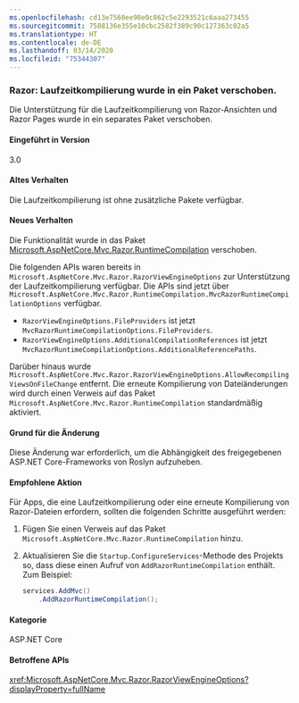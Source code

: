 ```yaml
---
ms.openlocfilehash: cd13e7560ee98e0c862c5e2293521c6aaa273455
ms.sourcegitcommit: 7588136e355e10cbc2582f389c90c127363c02a5
ms.translationtype: HT
ms.contentlocale: de-DE
ms.lasthandoff: 03/14/2020
ms.locfileid: "75344307"
---
```

### <a name="razor-runtime-compilation-moved-to-a-package"></a>Razor: Laufzeitkompilierung wurde in ein Paket verschoben.

Die Unterstützung für die Laufzeitkompilierung von Razor-Ansichten und Razor Pages wurde in ein separates Paket verschoben.

#### <a name="version-introduced"></a>Eingeführt in Version

3.0

#### <a name="old-behavior"></a>Altes Verhalten

Die Laufzeitkompilierung ist ohne zusätzliche Pakete verfügbar.

#### <a name="new-behavior"></a>Neues Verhalten

Die Funktionalität wurde in das Paket [Microsoft.AspNetCore.Mvc.Razor.RuntimeCompilation](https://www.nuget.org/packages/Microsoft.AspNetCore.Mvc.Razor.RuntimeCompilation/) verschoben.

Die folgenden APIs waren bereits in `Microsoft.AspNetCore.Mvc.Razor.RazorViewEngineOptions` zur Unterstützung der Laufzeitkompilierung verfügbar. Die APIs sind jetzt über `Microsoft.AspNetCore.Mvc.Razor.RuntimeCompilation.MvcRazorRuntimeCompilationOptions` verfügbar.

- `RazorViewEngineOptions.FileProviders` ist jetzt `MvcRazorRuntimeCompilationOptions.FileProviders`.
- `RazorViewEngineOptions.AdditionalCompilationReferences` ist jetzt `MvcRazorRuntimeCompilationOptions.AdditionalReferencePaths`.

Darüber hinaus wurde `Microsoft.AspNetCore.Mvc.Razor.RazorViewEngineOptions.AllowRecompilingViewsOnFileChange` entfernt. Die erneute Kompilierung von Dateiänderungen wird durch einen Verweis auf das Paket `Microsoft.AspNetCore.Mvc.Razor.RuntimeCompilation` standardmäßig aktiviert.

#### <a name="reason-for-change"></a>Grund für die Änderung

Diese Änderung war erforderlich, um die Abhängigkeit des freigegebenen ASP.NET Core-Frameworks von Roslyn aufzuheben.

#### <a name="recommended-action"></a>Empfohlene Aktion

Für Apps, die eine Laufzeitkompilierung oder eine erneute Kompilierung von Razor-Dateien erfordern, sollten die folgenden Schritte ausgeführt werden:

1. Fügen Sie einen Verweis auf das Paket `Microsoft.AspNetCore.Mvc.Razor.RuntimeCompilation` hinzu.
1. Aktualisieren Sie die `Startup.ConfigureServices`-Methode des Projekts so, dass diese einen Aufruf von `AddRazorRuntimeCompilation` enthält. Zum Beispiel:

    ```csharp
    services.AddMvc()
        .AddRazorRuntimeCompilation();
    ```

#### <a name="category"></a>Kategorie

ASP.NET Core

#### <a name="affected-apis"></a>Betroffene APIs

<xref:Microsoft.AspNetCore.Mvc.Razor.RazorViewEngineOptions?displayProperty=fullName>

<!--

#### Affected APIs

`T:Microsoft.AspNetCore.Mvc.Razor.RazorViewEngineOptions`

-->
